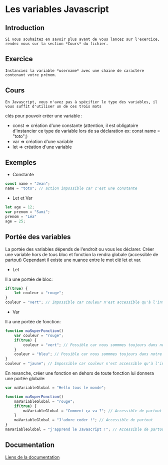 # Les variables Javascript

## Introduction
    Si vous souhaitez en savoir plus avant de vous lancez sur l'exercice, rendez vous sur la section *Cours* du fichier.

## Exercice

    Instanciez la variable *username* avec une chaine de caractère contenant votre prénom.

## Cours

    En Javascript, vous n'avez pas à spécifier le type des variables, il vous suffit d'utiliser un de ces trois mots
clés pour pouvoir créer une variable :

- const => création d'une constante (attention, il est obligatoire d'instancier ce type de variable lors de sa déclaration ex: const name = "toto";)
- var => création d'une variable 
- let => création d'une variable

## Exemples

- Constante

```javascript
const name = "Jean";
name = "toto"; // action impossible car c'est une constante
```
- Let et Var

```javascript
let age = 12;
var prenom = "Sami";
prenom = "Léa"
age = 25;
```

## Portée des variables

La portée des variables dépends de l'endroit ou vous les déclarer.
Créer une variable hors de tous bloc et fonction la rendra globale (accessible de partout)
Cependant il existe une nuance entre le mot clé let et var.

- Let 

Il a une portée de bloc:

```javascript
if(true) {
    let couleur = "rouge";
}
couleur = "vert"; // Impossible car couleur n'est accessible qu'à l'interieur du bloc if
```

- Var

Il a une portée de fonction:

```javascript
function maSuperFonction()
    var couleur = "rouge";
    if(true) {
        couleur = "vert"; // Possible car nous sommmes toujours dans notre fonction
    }
    couleur = "bleu"; // Possible car nous sommmes toujours dans notre fonction
}
couleur = "jaune"; // Impossible car couleur n'est accessible qu'à l'interieur de la fonction
```

En revanche, créer une fonction en dehors de toute fonction lui donnera une portée globale:

```javascript
var maVariableGlobal = "Hello tous le monde";

function maSuperFonction()
    maVariableGlobal = "rouge";
    if(true) {
        maVariableGlobal = "Comment ça va ?"; // Accessible de partout
    }
    maVariableGlobal = "J'adore coder !"; // Accessible de partout
}
maVariableGlobal = "j'apprend le Javascript !"; // Accessible de partout
```

## Documentation

[Liens de la documentation](https://www.w3schools.com/JSREF/DEFAULT.ASP)